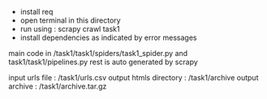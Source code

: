 * install req
* open terminal in this directory
* run using : scrapy crawl task1
* install dependencies as indicated by error messages

main code in /task1/task1/spiders/task1_spider.py and task1/task1/pipelines.py
rest is auto generated by scrapy

input urls file : /task1/urls.csv
output htmls directory : /task1/archive
output archive : /task1/archive.tar.gz
